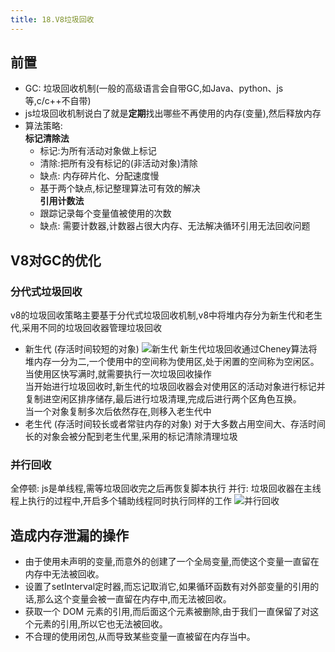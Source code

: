 ```yaml
---
title: 18.V8垃圾回收
---
```

## 前置
- GC: 垃圾回收机制(一般的高级语言会自带GC,如Java、python、js等,c/c++不自带)
- js垃圾回收机制说白了就是**定期**找出哪些不再使用的内存(变量),然后释放内存
- 算法策略:   
  **标记清除法**
  - 标记:为所有活动对象做上标记
  - 清除:把所有没有标记的(非活动对象)清除
  - 缺点: 内存碎片化、分配速度慢
  - 基于两个缺点,标记整理算法可有效的解决   
  **引用计数法**
  - 跟踪记录每个变量值被使用的次数
  - 缺点: 需要计数器,计数器占很大内存、无法解决循环引用无法回收问题

## V8对GC的优化
### 分代式垃圾回收  
v8的垃圾回收策略主要基于分代式垃圾回收机制,v8中将堆内存分为新生代和老生代,采用不同的垃圾回收器管理垃圾回收
- 新生代 (存活时间较短的对象)
![新生代](https://p3-juejin.byteimg.com/tos-cn-i-k3u1fbpfcp/a428ca00cb164eeab16e8cbbb603e7d7~tplv-k3u1fbpfcp-watermark.awebp)
新生代垃圾回收通过Cheney算法将堆内存一分为二,一个使用中的空间称为使用区,处于闲置的空间称为空闲区。当使用区快写满时,就需要执行一次垃圾回收操作  
当开始进行垃圾回收时,新生代的垃圾回收器会对使用区的活动对象进行标记并复制进空闲区排序储存,最后进行垃圾清理,完成后进行两个区角色互换。  
当一个对象复制多次后依然存在,则移入老生代中
- 老生代 (存活时间较长或者常驻内存的对象)
对于大多数占用空间大、存活时间长的对象会被分配到老生代里,采用的标记清除清理垃圾
### 并行回收
全停顿: js是单线程,需等垃圾回收完之后再恢复脚本执行
并行: 垃圾回收器在主线程上执行的过程中,开启多个辅助线程同时执行同样的工作
![并行回收](https://p3-juejin.byteimg.com/tos-cn-i-k3u1fbpfcp/f0eef6c0d3bd49659a564fe698d17f43~tplv-k3u1fbpfcp-watermark.awebp)

## 造成内存泄漏的操作
- 由于使用未声明的变量,而意外的创建了一个全局变量,而使这个变量一直留在内存中无法被回收。
- 设置了setInterval定时器,而忘记取消它,如果循环函数有对外部变量的引用的话,那么这个变量会被一直留在内存中,而无法被回收。
- 获取一个 DOM 元素的引用,而后面这个元素被删除,由于我们一直保留了对这个元素的引用,所以它也无法被回收。
- 不合理的使用闭包,从而导致某些变量一直被留在内存当中。